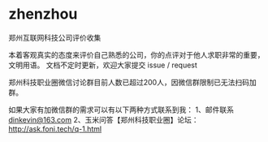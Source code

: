 # zhenzhou
郑州互联网科技公司评价收集

本着客观真实的态度来评价自己熟悉的公司，你的点评对于他人求职非常的重要，文明用语。
文档不定时更新，欢迎大家提交 issue / request

郑州科技职业圈微信讨论群目前人数已超过200人，因微信群限制已无法扫码加群。

如果大家有加微信群的需求可以有以下两种方式联系到我：
1、邮件联系 dinkevin@163.com
2、玉米问答【郑州科技职业圈】论坛：http://ask.foni.tech/q-1.html

